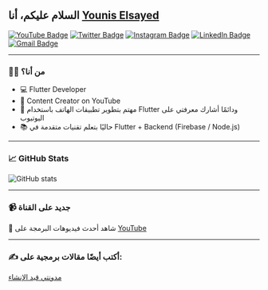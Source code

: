 ## السلام عليكم، أنا [Younis Elsayed](https://github.com/youniselsayed)

[![YouTube Badge](https://img.shields.io/badge/-@YounisElSayed-c4302b?style=flat-square&labelColor=c4302b&logo=youtube&logoColor=white&link=https://www.youtube.com/@YounisElSayed)](https://www.youtube.com/@YounisElSayed)
[![Twitter Badge](https://img.shields.io/badge/-@younis_elsayed-1ca0f1?style=flat-square&labelColor=1ca0f1&logo=twitter&logoColor=white&link=https://twitter.com/younis_elsayed)](https://twitter.com/younis_elsayed)
[![Instagram Badge](https://img.shields.io/badge/-@younis.elsayed-F44747?style=flat-square&labelColor=F44747&logo=instagram&logoColor=white&link=https://instagram.com/younis.elsayed)](https://instagram.com/younis.elsayed)
[![LinkedIn Badge](https://img.shields.io/badge/-Younis%20Elsayed-blue?style=flat-square&logo=Linkedin&logoColor=white&link=https://www.linkedin.com/in/younis-elsayyed)](https://www.linkedin.com/in/younis-elsayed)
[![Gmail Badge](https://img.shields.io/badge/-younis.elsayed@gmail.com-c14438?style=flat-square&logo=Gmail&logoColor=white&link=mailto:younis.elsayed@gmail.com)](mailto:younis.elsayed@gmail.com)

---

### 👨‍💻 من أنا؟
- 💻 Flutter Developer
- 🎥 Content Creator on YouTube
- 🎯 مهتم بتطوير تطبيقات الهاتف باستخدام Flutter ودائمًا أشارك معرفتي على اليوتيوب
- 📚 حاليًا بتعلم تقنيات متقدمة في Flutter + Backend (Firebase / Node.js)

---

### 📈 GitHub Stats
![GitHub stats](https://github-readme-stats.vercel.app/api?username=youniselsayed&show_icons=true&theme=radical)

---

### 📹 جديد على القناة
🎥 شاهد أحدث فيديوهات البرمجة على [YouTube](https://www.youtube.com/@YounisElSayed)

---

### ✍️ أكتب أيضًا مقالات برمجية على:
[مدونتي قيد الإنشاء](https://youniselsayed.dev)

